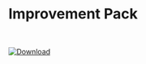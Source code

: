 # Improvement Pack

<br>

[![Download](https://img.shields.io/badge/ImprovementPack-Last_1.18__v1.0.0-blue.svg)](https://blugon.me/improvementpack)
